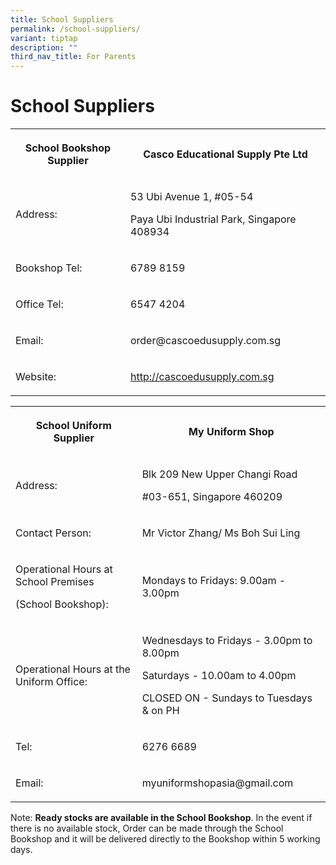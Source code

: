 ```yaml
---
title: School Suppliers
permalink: /school-suppliers/
variant: tiptap
description: ""
third_nav_title: For Parents
---
```

<h1><strong>School Suppliers</strong></h1>
<p></p>
<table style="minWidth: 50px">
<colgroup>
<col>
<col>
</colgroup>
<tbody>
<tr>
<th rowspan="1" colspan="1">
<p>School Bookshop Supplier</p>
</th>
<th rowspan="1" colspan="1">
<p>Casco Educational Supply Pte Ltd</p>
</th>
</tr>
<tr>
<td rowspan="1" colspan="1">
<p>Address:</p>
</td>
<td rowspan="1" colspan="1">
<p>53 Ubi Avenue 1, #05-54</p>
<p>Paya Ubi Industrial Park, Singapore 408934</p>
</td>
</tr>
<tr>
<td rowspan="1" colspan="1">
<p>Bookshop Tel:</p>
</td>
<td rowspan="1" colspan="1">
<p>6789 8159</p>
</td>
</tr>
<tr>
<td rowspan="1" colspan="1">
<p>Office Tel:</p>
</td>
<td rowspan="1" colspan="1">
<p>6547 4204</p>
</td>
</tr>
<tr>
<td rowspan="1" colspan="1">
<p>Email:</p>
</td>
<td rowspan="1" colspan="1">
<p>order@cascoedusupply.com.sg</p>
</td>
</tr>
<tr>
<td rowspan="1" colspan="1">
<p>Website:</p>
</td>
<td rowspan="1" colspan="1">
<p><a href="http://cascoedusupply.com.sg" rel="noopener nofollow" target="_blank">http://cascoedusupply.com.sg</a>
</p>
</td>
</tr>
</tbody>
</table>
<table style="minWidth: 50px">
<colgroup>
<col>
<col>
</colgroup>
<tbody>
<tr>
<th rowspan="1" colspan="1">
<p>School Uniform Supplier</p>
</th>
<th rowspan="1" colspan="1">
<p>My Uniform Shop</p>
</th>
</tr>
<tr>
<td rowspan="1" colspan="1">
<p>Address:</p>
</td>
<td rowspan="1" colspan="1">
<p>Blk 209 New Upper Changi Road</p>
<p>#03-651, Singapore 460209</p>
</td>
</tr>
<tr>
<td rowspan="1" colspan="1">
<p>Contact Person:</p>
</td>
<td rowspan="1" colspan="1">
<p>Mr Victor Zhang/ Ms Boh Sui Ling</p>
</td>
</tr>
<tr>
<td rowspan="1" colspan="1">
<p>Operational Hours at School Premises</p>
<p>(School Bookshop):</p>
</td>
<td rowspan="1" colspan="1">
<p>Mondays to Fridays: 9.00am - 3.00pm</p>
</td>
</tr>
<tr>
<td rowspan="1" colspan="1">
<p>Operational Hours at the Uniform Office:</p>
</td>
<td rowspan="1" colspan="1">
<p>Wednesdays to Fridays - 3.00pm to 8.00pm</p>
<p>Saturdays - 10.00am to 4.00pm</p>
<p>CLOSED ON - Sundays to Tuesdays &amp; on PH</p>
</td>
</tr>
<tr>
<td rowspan="1" colspan="1">
<p>Tel:</p>
</td>
<td rowspan="1" colspan="1">
<p>6276 6689</p>
</td>
</tr>
<tr>
<td rowspan="1" colspan="1">
<p>Email:</p>
</td>
<td rowspan="1" colspan="1">
<p>myuniformshopasia@gmail.com</p>
</td>
</tr>
</tbody>
</table>
<p></p>
<p>Note: <strong>Ready stocks are available in the School Bookshop</strong>.
In the event if there is no available stock, Order can be made through
the School Bookshop and it will be delivered directly to the Bookshop within
5 working days.</p>